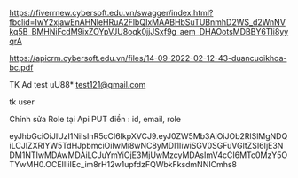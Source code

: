 <!--    API Fiverr -->

https://fiverrnew.cybersoft.edu.vn/swagger/index.html?fbclid=IwY2xjawEnAHNleHRuA2FlbQIxMAABHbSuTUBnmhD2WS_d2WnNVkq5B_BMHNiFcdM9ixZOYpVJU8oqk0jjJSxf9g_aem_DHAOotsMDBBY6TIi8yyqrA

<!--        Thông tin các dự án  -->

https://apicrm.cybersoft.edu.vn/files/14-09-2022-02-12-43-duancuoikhoa-bc.pdf

TK Ad test
uU88\* test121@gmail.com

tk user

<!-- drt123@gmail.com ppp00P* -->

Chính sửa Role tại Api
PUT điền : id, email, role

<!-- token -->

eyJhbGciOiJIUzI1NiIsInR5cCI6IkpXVCJ9.eyJ0ZW5Mb3AiOiJOb2RlSlMgNDQiLCJIZXRIYW5TdHJpbmciOiIwMi8wNC8yMDI1IiwiSGV0SGFuVGltZSI6IjE3NDM1NTIwMDAwMDAiLCJuYmYiOjE3MjUwMzcyMDAsImV4cCI6MTc0MzY5OTYwMH0.OCEIIliIEc_im8rH12w1upfdzFQWbkFksdmNNICmhs8
